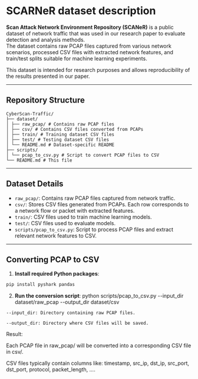 # SCARNeR dataset description

**Scan Attack Network Environment Repository (SCANeR)** is a public dataset of network traffic that was used in our research paper to evaluate detection and analysis methods.  
The dataset contains raw PCAP files captured from various network scenarios, processed CSV files with extracted network features, and train/test splits suitable for machine learning experiments.  

This dataset is intended for research purposes and allows reproducibility of the results presented in our paper.

---

## Repository Structure
```
CyberScan-Traffic/
├── dataset/
│ ├── raw_pcap/ # Contains raw PCAP files
│ ├── csv/ # Contains CSV files converted from PCAPs
│ ├── train/ # Training dataset CSV files
│ ├── test/ # Testing dataset CSV files
│ └── README.md # Dataset-specific README
├── scripts/
│ └── pcap_to_csv.py # Script to convert PCAP files to CSV
└── README.md # This file
```


---

## Dataset Details

- `raw_pcap/`: Contains raw PCAP files captured from network traffic.  
- `csv/`: Stores CSV files generated from PCAPs. Each row corresponds to a network flow or packet with extracted features.  
- `train/`: CSV files used to train machine learning models.  
- `test/`: CSV files used to evaluate models.  
- `scripts/pcap_to_csv.py`: Script to process PCAP files and extract relevant network features to CSV.

---

## Converting PCAP to CSV

1. **Install required Python packages**:

```bash
pip install pyshark pandas
```

2. **Run the conversion script**: 
python scripts/pcap_to_csv.py --input_dir dataset/raw_pcap --output_dir dataset/csv
```
--input_dir: Directory containing raw PCAP files.

--output_dir: Directory where CSV files will be saved.
```
Result:

Each PCAP file in raw_pcap/ will be converted into a corresponding CSV file in csv/.

CSV files typically contain columns like: timestamp, src_ip, dst_ip, src_port, dst_port, protocol, packet_length, ....
